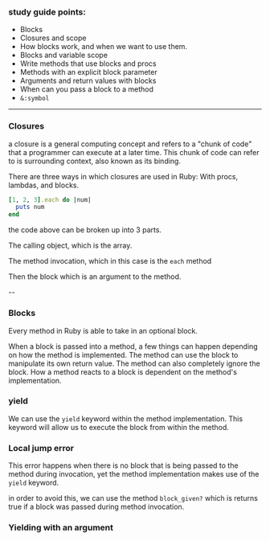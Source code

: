 ### study guide points:
- Blocks
- Closures and scope
- How blocks work, and when we want to use them.
- Blocks and variable scope
- Write methods that use blocks and procs
- Methods with an explicit block parameter
- Arguments and return values with blocks
- When can you pass a block to a method
- `&:symbol`


---

### Closures
a closure is a general computing concept and refers to a "chunk of code" that a programmer can execute at a later time. This chunk of code can refer to is surrounding context, also known as its binding. 

There are three ways in which closures are used in Ruby:
With procs, lambdas, and blocks. 

```ruby
[1, 2, 3].each do |num|
  puts num
end
```
the code above can be broken up into 3 parts. 

The calling object, which is the array.

The method invocation, which in this case is the `each` method

Then the block which is an argument to the method.


--
### Blocks

Every method in Ruby is able to take in an optional block.

When a block is passed into a method, a few things can happen depending on how the method is implemented. The method can use the block to manipulate its own return value. The method can also  completely ignore the block. How a method reacts to a block is dependent on the method's implementation. 


### yield
We can use the 	`yield` keyword within the method implementation. This keyword will allow us to execute the block from within the method. 

### Local jump error

This error happens when there is no block that is being passed to the method during invocation, yet the method implementation makes use of the `yield` keyword. 

in order to avoid this, we can use the method `block_given?` which is returns true if a block was passed during method invocation.

### Yielding with an argument















